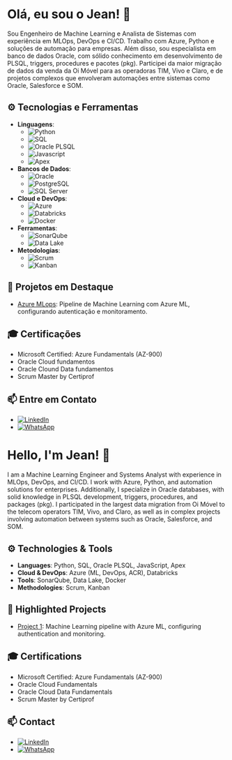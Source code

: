 # Olá, eu sou o Jean! 👋

Sou Engenheiro de Machine Learning e Analista de Sistemas com experiência em MLOps, DevOps e CI/CD. Trabalho com Azure, Python e soluções de automação para empresas. Além disso, sou especialista em banco de dados Oracle, com sólido conhecimento em desenvolvimento de PLSQL, triggers, procedures e pacotes (pkg). Participei da maior migração de dados da venda da Oi Móvel para as operadoras TIM, Vivo e Claro, e de projetos complexos que envolveram automações entre sistemas como Oracle, Salesforce e SOM.

## ⚙️ Tecnologias e Ferramentas
- **Linguagens**: 
  - ![Python](https://img.shields.io/badge/Python-3776AB?style=flat&logo=python&logoColor=white)
  - ![SQL](https://img.shields.io/badge/SQL-4479A1?style=flat&logo=microsoft-sql-server&logoColor=white)
  - ![Oracle PLSQL](https://img.shields.io/badge/PLSQL-F80000?style=flat&logo=oracle&logoColor=white)
  - ![Javascript](https://img.shields.io/badge/JavaScript-F7DF1E?style=flat&logo=javascript&logoColor=black)
  - ![Apex](https://img.shields.io/badge/Apex-0E0E0E?style=flat&logo=salesforce&logoColor=white)
- **Bancos de Dados**:
  - ![Oracle](https://img.shields.io/badge/Oracle-F80000?style=flat&logo=oracle&logoColor=white)
  - ![PostgreSQL](https://img.shields.io/badge/PostgreSQL-336791?style=flat&logo=postgresql&logoColor=white)
  - ![SQL Server](https://img.shields.io/badge/SQL_Server-4479A1?style=flat&logo=microsoft-sql-server&logoColor=white)
- **Cloud e DevOps**: 
  - ![Azure](https://img.shields.io/badge/Azure-0089D6?style=flat&logo=microsoft-azure&logoColor=white)
  - ![Databricks](https://img.shields.io/badge/Databricks-FF6A00?style=flat&logo=databricks&logoColor=white)
  - ![Docker](https://img.shields.io/badge/Docker-2496ED?style=flat&logo=docker&logoColor=white)
- **Ferramentas**: 
  - ![SonarQube](https://img.shields.io/badge/SonarQube-4E9BCD?style=flat&logo=sonarqube&logoColor=white)
  - ![Data Lake](https://img.shields.io/badge/Data_Lake-0078D4?style=flat&logo=microsoft&logoColor=white)
- **Metodologias**: 
  - ![Scrum](https://img.shields.io/badge/Scrum-009CDE?style=flat&logo=scrum&logoColor=white)
  - ![Kanban](https://img.shields.io/badge/Kanban-0079BF?style=flat&logo=trello&logoColor=white)

## 🚀 Projetos em Destaque
- [Azure MLops](https://github.com/jottabrown/AzureMacnhineLearning): Pipeline de Machine Learning com Azure ML, configurando autenticação e monitoramento.


## 🎓 Certificações
- Microsoft Certified: Azure Fundamentals (AZ-900)
- Oracle Cloud fundamentos
- Oracle Clound Data fundamentos
- Scrum Master by Certiprof
  

## 📫 Entre em Contato
- [![LinkedIn](https://img.shields.io/badge/-LinkedIn-0077B5?style=flat&logo=linkedin&logoColor=white)](https://www.linkedin.com/in/jean-alves-6671a7105/)
- [![WhatsApp](https://img.shields.io/badge/-WhatsApp-25D366?style=flat&logo=whatsapp&logoColor=white)](https://wa.me/5521983377386)

# Hello, I'm Jean! 👋

I am a Machine Learning Engineer and Systems Analyst with experience in MLOps, DevOps, and CI/CD. I work with Azure, Python, and automation solutions for enterprises. Additionally, I specialize in Oracle databases, with solid knowledge in PLSQL development, triggers, procedures, and packages (pkg). I participated in the largest data migration from Oi Móvel to the telecom operators TIM, Vivo, and Claro, as well as in complex projects involving automation between systems such as Oracle, Salesforce, and SOM.

## ⚙️ Technologies & Tools
- **Languages**: Python, SQL, Oracle PLSQL, JavaScript, Apex
- **Cloud & DevOps**: Azure (ML, DevOps, ACR), Databricks
- **Tools**: SonarQube, Data Lake, Docker
- **Methodologies**: Scrum, Kanban

## 🚀 Highlighted Projects
- [Project 1](https://github.com/jottabrown/AzureMacnhineLearning): Machine Learning pipeline with Azure ML, configuring authentication and monitoring.

## 🎓 Certifications
- Microsoft Certified: Azure Fundamentals (AZ-900)
- Oracle Cloud Fundamentals
- Oracle Cloud Data Fundamentals
- Scrum Master by Certiprof
  
## 📫 Contact
- [![LinkedIn](https://img.shields.io/badge/-LinkedIn-0077B5?style=flat&logo=linkedin&logoColor=white)](https://www.linkedin.com/in/jean-alves-6671a7105/)
- [![WhatsApp](https://img.shields.io/badge/-WhatsApp-25D366?style=flat&logo=whatsapp&logoColor=white)](https://wa.me/5521983377386)
